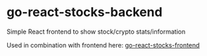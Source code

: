 # go-react-stocks-backend

Simple React frontend to show stock/crypto stats/information

Used in combination with frontend here: [go-react-stocks-frontend](https://github.com/CoreyGrondin/go-react-stocks-frontend)

